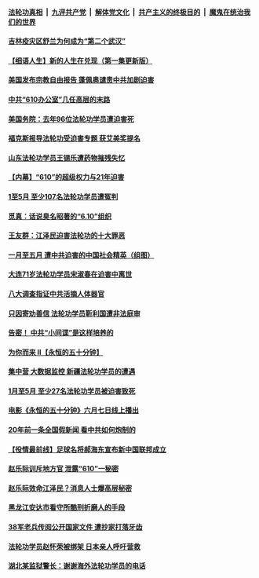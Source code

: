 ####  [法轮功真相](../../../../basic/blob/master/README.md?t=06120231) &nbsp;|&nbsp; [九评共产党](../../../../9ping.md/blob/master/README.md?t=06120231) &nbsp;|&nbsp; [解体党文化](../../../../jtdwh.md/blob/master/README.md?t=06120231)  &nbsp;|&nbsp; [共产主义的终极目的](../../../../gczydzjmd.md/blob/master/README.md?t=06120231) &nbsp;|&nbsp; [魔鬼在统治我们的世界](../../../../mgztzwmdsj.md/blob/master/README.md?t=06120231) 

#### [吉林疫灾区舒兰为何成为“第二个武汉”](../pages/prog424/a102868392.md?t=06120231) 

#### [【细语人生】新的人生在兑现（第一集更新版）](../pages/prog424/a102868323.md?t=06120231) 

#### [美国发布宗教自由报告 蓬佩奥谴责中共加剧迫害](../pages/prog424/a102868318.md?t=06120231) 

#### [中共“610办公室”几任高层的末路](../pages/prog424/a102868197.md?t=06120231) 

#### [美国务院：去年96位法轮功学员遭迫害死](../pages/prog424/a102868133.md?t=06120231) 

#### [福克斯报导法轮功受迫害专题 获艾美奖提名](../pages/prog424/a102867439.md?t=06120231) 

#### [山东法轮功学员王锡乐遭药物摧残失忆](../pages/prog424/a102867410.md?t=06120231) 

#### [【内幕】“610”的超级权力与21年迫害](../pages/prog424/a102867246.md?t=06120231) 

#### [1至5月 至少107名法轮功学员遭冤判](../pages/prog424/a102866448.md?t=06120231) 

#### [觅真：话说臭名昭著的“6.10”组织](../pages/prog424/a102865847.md?t=06120231) 

#### [王友群：江泽民迫害法轮功的十大罪恶](../pages/prog424/a102865810.md?t=06120231) 

#### [一月至五月 遭中共迫害的中国社会精英（组图）](../pages/prog424/a102865722.md?t=06120231) 

#### [大连71岁法轮功学员宋淑春在迫害中离世](../pages/prog424/a102865719.md?t=06120231) 

#### [八大调查指证中共活摘人体器官](../pages/prog424/a102865634.md?t=06120231) 

#### [只因寄劝善信 法轮功学员靳利国遭非法庭审](../pages/prog424/a102865627.md?t=06120231) 

#### [告密！ 中共“小间谍”是这样培养的](../pages/prog424/a102864002.md?t=06120231) 

#### [为你而来 II【永恒的五十分钟】](../pages/prog424/a102865179.md?t=06120231) 

#### [集中营 大数据监控 新疆法轮功学员的遭遇](../pages/prog424/a102864644.md?t=06120231) 

#### [1月至5月 至少27名法轮功学员被迫害致死](../pages/prog424/a102864151.md?t=06120231) 

#### [电影《永恒的五十分钟》六月七日线上播出](../pages/prog424/a102863886.md?t=06120231) 

#### [20年前一条全国假新闻 看中共如何炮制的](../pages/prog424/a102864019.md?t=06120231) 

#### [【役情最前线】足球名将郝海东宣布新中国联邦成立](../pages/prog424/a102863189.md?t=06120231) 

#### [赵乐际训斥地方官 泄露“610”一秘密](../pages/prog424/a102863180.md?t=06120231) 


#### [赵乐际效命江泽民？消息人士爆高层秘密](../pages/prog424/a102860587.md?t=06120231) 

#### [黑龙江安达市看守所酷刑折磨人的手段](../pages/prog424/a102860177.md?t=06120231) 

#### [38军老兵传阅公开国家文件 遭抄家打落牙齿](../pages/prog424/a102859281.md?t=06120231) 

#### [法轮功学员赵怀荣被绑架 日本亲人呼吁营救](../pages/prog424/a102859077.md?t=06120231) 

#### [湖北某监狱警长：谢谢海外法轮功学员的电话](../pages/prog424/a102857877.md?t=06120231) 

